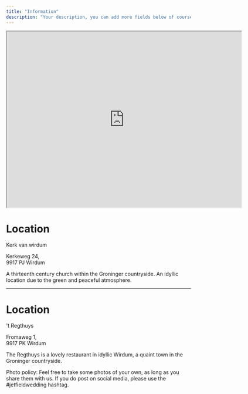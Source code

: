 ```yaml
---
title: "Information"
description: "Your description, you can add more fields below of course..."
---
```


<iframe src="https://www.google.com/maps/d/u/0/embed?mid=1zpfMXipxe8UgFLqH1IiIvPz-AHADe_8&ehbc=2E312F" width="640" height="480"></iframe>

<h1>Location</h1>
Kerk van wirdum

Kerkeweg 24,<br />
9917 PJ Wirdum

A thirteenth century church within the Groninger countryside. An idyllic location due to the green and peaceful atmosphere.

<hr />
<h1>Location</h1>

't Regthuys

Fromaweg 1,<br/>
9917 PK Wirdum

The Regthuys is a lovely restaurant in idyllic Wirdum, a quaint town in the Groninger countryside.


Photo policy: Feel free to take some photos of your own, as long as you share them with us. If you do post on social media, please use the #jetfieldwedding hashtag. 


